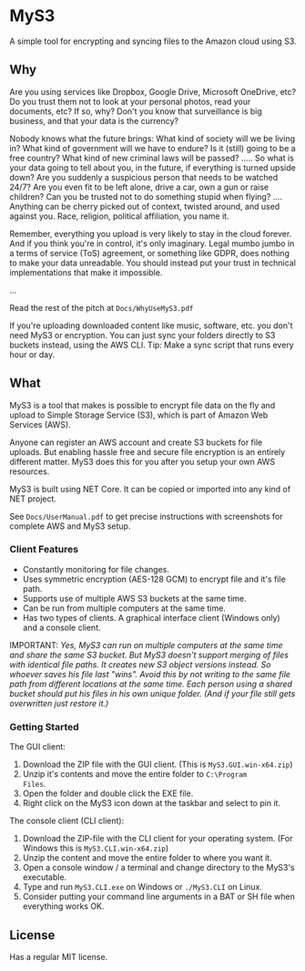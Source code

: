 # MyS3

A simple tool for encrypting and syncing files to the Amazon cloud using S3.

## Why

Are you using services like Dropbox, Google Drive, Microsoft OneDrive, etc? Do you trust them not to look at your personal photos, read your documents, etc? If so, why? Don't you know that surveillance is big business, and that your data is the currency?

Nobody knows what the future brings: What kind of society will we be living in? What kind of government will we have to endure? Is it (still) going to be a free country? What kind of new criminal laws will be passed? ….. So what is your data going to tell about you, in the future, if everything is turned upside down? Are you suddenly a suspicious person that needs to be watched 24/7? Are you even fit to be left alone, drive a car, own a gun or raise children? Can you be trusted not to do something stupid when flying? …. Anything can be cherry picked out of context, twisted around, and used against you. Race, religion, political affiliation, you name it.

Remember, everything you upload is very likely to stay in the cloud forever. And if you think you're in control, it's only imaginary. Legal mumbo jumbo in a terms of service (ToS) agreement, or something like GDPR, does nothing to make your data unreadable. You should instead put your trust in technical implementations that make it impossible.

...

Read the rest of the pitch at <code>Docs/WhyUseMyS3.pdf</code>

If you're uploading downloaded content like music, software, etc. you don't need MyS3 or encryption. You can just sync your folders directly to S3 buckets instead, using the AWS CLI. Tip: Make a sync script that runs every hour or day.

## What

MyS3 is a tool that makes is possible to encrypt file data on the fly and upload to Simple Storage Service (S3), which is part of Amazon Web Services (AWS).

Anyone can register an AWS account and create S3 buckets for file uploads. But enabling hassle free and secure file encryption is an entirely different matter. MyS3 does this for you after you setup your own AWS resources.

MyS3 is built using NET Core. It can be copied or imported into any kind of NET project.

See <code>Docs/UserManual.pdf</code> to get precise instructions with screenshots for complete AWS and MyS3 setup.

### Client Features

- Constantly monitoring for file changes.
- Uses symmetric encryption (AES-128 GCM) to encrypt file and it's file path.
- Supports use of multiple AWS S3 buckets at the same time.
- Can be run from multiple computers at the same time.
- Has two types of clients. A graphical interface client (Windows only) and a console client.

IMPORTANT: *Yes, MyS3 can run on multiple computers at the same time and share the same S3 bucket. But MyS3 doesn't support merging of files with identical file paths. It creates new S3 object versions instead. So whoever saves his file last "wins". Avoid this by not writing to the same file path from different locations at the same time. Each person using a shared bucket should put his files in his own unique folder. (And if your file still gets overwritten just restore it.)*

### Getting Started

The GUI client:
1. Download the ZIP file with the GUI client. (This is <code>MyS3.GUI.win-x64.zip</code>)
2. Unzip it's contents and move the entire folder to <code>C:\Program Files</code>.
3. Open the folder and double click the EXE file.
4. Right click on the MyS3 icon down at the taskbar and select to pin it.

The console client (CLI client):
1. Download the ZIP-file with the CLI client for your operating system. (For Windows this is <code>MyS3.CLI.win-x64.zip</code>)
2. Unzip the content and move the entire folder to where you want it.
3. Open a console window / a terminal and change directory to the MyS3's executable.
4. Type and run <code>MyS3.CLI.exe</code> on Windows or <code>./MyS3.CLI</code> on Linux.
5. Consider putting your command line arguments in a BAT or SH file when everything works OK.

## License

Has a regular MIT license.
